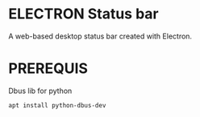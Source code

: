 # ELECTRON Status bar

A web-based desktop status bar created with Electron.

# PREREQUIS

Dbus lib for python

    apt install python-dbus-dev
